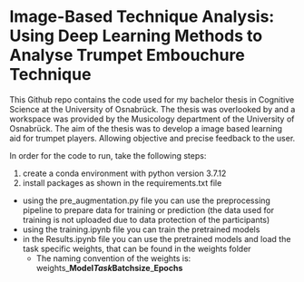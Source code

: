 # Image-Based Technique Analysis: Using Deep Learning Methods to Analyse Trumpet Embouchure Technique

This Github repo contains the code used for my bachelor thesis in Cognitive Science at the University of Osnabrück. 
The thesis was overlooked by and a workspace was provided by the Musicology department of the University of Osnabrück. 
The aim of the thesis was to develop a image based learning aid for trumpet players. Allowing objective and precise feedback 
to the user.

In order for the code to run, take the following steps:
1. create a conda environment with python version 3.7.12
2. install packages as shown in the requirements.txt file


  - using the pre_augmentation.py file you can use the preprocessing pipeline to prepare data for training or prediction
   (the data used for training is not uploaded due to data protection of the participants)
  - using the training.ipynb file you can train the pretrained models
  - in the Results.ipynb file you can use the pretrained models and load the task specific
    weights, that can be found in the weights folder
      - The naming convention of the weights is: weights_**Model**_**Task**_**Batchsize**_**Epochs** 

